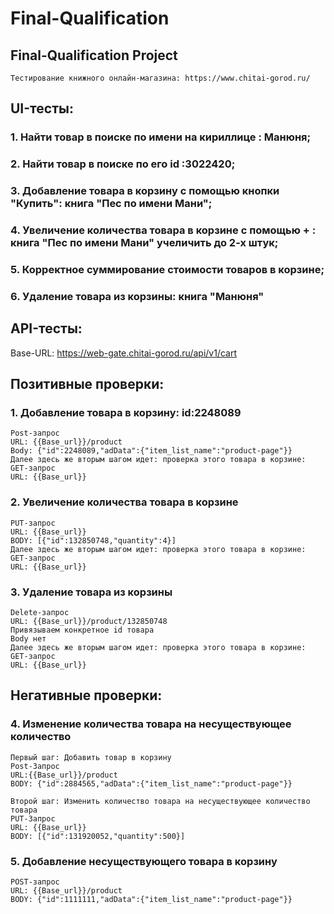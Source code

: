 # Final-Qualification

## Final-Qualification Project

```
Тестирование книжного онлайн-магазина: https://www.chitai-gorod.ru/
```

## UI-тесты: 

### 1. Найти товар в поиске по имени на кириллице : Манюня;
### 2. Найти товар в поиске по его id :3022420;
### 3. Добавление товара в корзину с помощью кнопки "Купить": книга "Пес по имени Мани";
### 4. Увеличение количества товара в корзине с помощью + : книга "Пес по имени Мани" учеличить до 2-х штук;
### 5. Корректное суммирование стоимости товаров в корзине;
### 6. Удаление товара из корзины: книга "Манюня"

## API-тесты: 
Base-URL: https://web-gate.chitai-gorod.ru/api/v1/cart

## Позитивные проверки:
### 1. Добавление товара в корзину: id:2248089
```
Post-запрос
URL: {{Base_url}}/product
Body: {"id":2248089,"adData":{"item_list_name":"product-page"}}
Далее здесь же вторым шагом идет: проверка этого товара в корзине:
GET-запрос
URL: {{Base_url}}
```
### 2. Увеличение количества товара в корзине
```
PUT-запрос
URL: {{Base_url}}
BODY: [{"id":132850748,"quantity":4}]
Далее здесь же вторым шагом идет: проверка этого товара в корзине:
GET-запрос
URL: {{Base_url}}
```
### 3. Удаление товара из корзины
```
Delete-запрос 
URL: {{Base_url}}/product/132850748
Привязываем конкретное id товара
Body нет
Далее здесь же вторым шагом идет: проверка этого товара в корзине:
GET-запрос
URL: {{Base_url}}
```
## Негативные проверки: 

### 4. Изменение количества товара на несуществующее количество
```
Первый шаг: Добавить товар в корзину
Post-Запрос 
URL:{{Base_url}}/product
BODY: {"id":2884565,"adData":{"item_list_name":"product-page"}}

Второй шаг: Изменить количество товара на несуществующее количество товара
PUT-Запрос 
URL: {{Base_url}}
BODY: [{"id":131920052,"quantity":500}]
```
### 5. Добавление несуществующего товара в корзину
```
POST-запрос
URL: {{Base_url}}/product
BODY: {"id":1111111,"adData":{"item_list_name":"product-page"}}
```